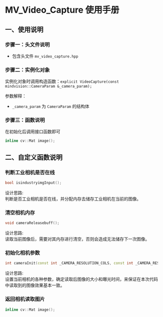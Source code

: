 # MV_Video_Capture 使用手册


## 一、使用说明

### 步骤一：头文件说明

- 包含头文件 `mv_video_capture.hpp`

### 步骤二：实例化对象

实例化对象时调用构造函数：`explicit VideoCapture(const mindvision::CameraParam &_camera_param);`

参数解释：
- `_camera_param` 为 `CameraParam` 的结构体
  
### 步骤三：函数说明

在初始化后调用接口函数即可

  ```cpp
  inline cv::Mat image();
  ```

## 二、自定义函数说明

### 判断工业相机是否在线

  ```cpp
  bool isindustryimgInput();
  ```
  设计思路:  
  判断是否工业相机是否在线，并分配内存去储存工业相机在当前的图像。
### 清空相机内存

  ```cpp
  void cameraReleasebuff();
  ```
  设计思路:  
  读取当前图像后，需要对其内存进行清空，否则会造成无法储存下一次图像。
### 初始化相机参数

  ```cpp
  int cameraInit(const int _CAMERA_RESOLUTION_COLS, const int _CAMERA_RESOLUTION_ROWS, const int _CAMERA_EXPOSURETIME);
  ```
  设计思路:  
  设置当前相机的各种参数，确定读取后图像的大小和曝光时间，来保证在本次代码中读取到的图像效果基本一致。
### 返回相机读取图片

  ```cpp
  inline cv::Mat image();
  ```
